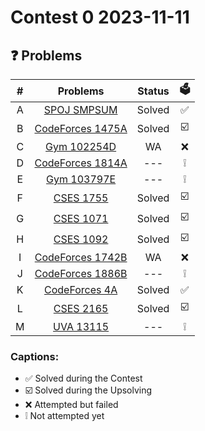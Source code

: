 # Contest 0 2023-11-11

## ❓ Problems
| # | Problems                                                             | Status | 🗳️ |
|:-:|:--------------------------------------------------------------------:|:------:|:---:|
| A |[SPOJ SMPSUM](https://vjudge.net/problem/SPOJ-SMPSUM/origin)          | Solved | ✅ |
| B |[CodeForces 1475A](https://vjudge.net/problem/CodeForces-1475A/origin)| Solved | ☑️ |
| C |[Gym 102254D](https://vjudge.net/problem/Gym-102254D/origin)          |   WA   | ❌ |
| D |[CodeForces 1814A](https://vjudge.net/problem/CodeForces-1814A/origin)|  ---   | ❕ |
| E |[Gym 103797E](https://vjudge.net/problem/Gym-103797E/origin)          |  ---   | ❕ |
| F |[CSES 1755](https://vjudge.net/problem/CSES-1755/origin)              | Solved | ☑️ |
| G |[CSES 1071](https://vjudge.net/problem/CSES-1071/origin)              | Solved | ☑️ |
| H |[CSES 1092](https://vjudge.net/problem/CSES-1092/origin)              | Solved | ☑️ |
| I |[CodeForces 1742B](https://vjudge.net/problem/CodeForces-1742B/origin)|   WA   | ❌ |
| J |[CodeForces 1886B](https://vjudge.net/problem/CodeForces-1886B/origin)|  ---   | ❕ |
| K |[CodeForces 4A](https://vjudge.net/problem/CodeForces-4A/origin)      | Solved | ✅ |
| L |[CSES 2165](https://vjudge.net/problem/CSES-2165/origin)              | Solved | ☑️ |
| M |[UVA 13115](https://vjudge.net/problem/UVA-13115/origin)              |  ---   | ❕ |

### Captions: 
* ✅ Solved during the Contest
* ☑️ Solved during the Upsolving 
* ❌ Attempted but failed
* ❕ Not attempted yet